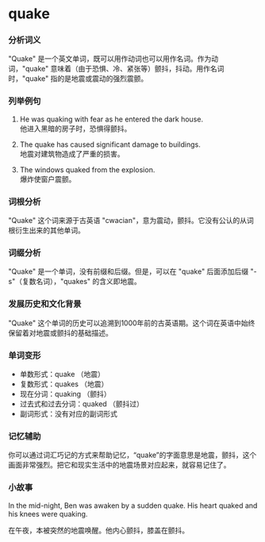 # quake

### 分析词义

  

"Quake" 是一个英文单词，既可以用作动词也可以用作名词。作为动词，"quake" 意味着（由于恐惧、冷、紧张等）颤抖，抖动。用作名词时，"quake" 指的是地震或震动的强烈震颤。

  

### 列举例句

  

1.  He was quaking with fear as he entered the dark house.  
    他进入黑暗的房子时，恐惧得颤抖。
    
      
    
2.  The quake has caused significant damage to buildings.  
    地震对建筑物造成了严重的损害。
    
      
    
3.  The windows quaked from the explosion.  
    爆炸使窗户震颤。
    
      
    

  

### 词根分析

  

"Quake" 这个词来源于古英语 "cwacian"，意为震动，颤抖。它没有公认的从词根衍生出来的其他单词。

  

### 词缀分析

  

"Quake" 是一个单词，没有前缀和后缀。但是，可以在 "quake" 后面添加后缀 "-s"（复数名词），"quakes" 的含义即地震。

  

### 发展历史和文化背景

  

"Quake" 这个单词的历史可以追溯到1000年前的古英语期。这个词在英语中始终保留着对地震或颤抖的基础描述。

  

### 单词变形

  

*   单数形式：quake （地震）
*   复数形式：quakes （地震）
*   现在分词：quaking （颤抖）
*   过去式和过去分词：quaked （颤抖过）
*   副词形式：没有对应的副词形式

  

### 记忆辅助

  

你可以通过词汇巧记的方式来帮助记忆，“quake”的字面意思是地震，颤抖，这个画面非常强烈。把它和现实生活中的地震场景对应起来，就容易记住了。

  

### 小故事

  

In the mid-night, Ben was awaken by a sudden quake. His heart quaked and his knees were quaking.

  

在午夜，本被突然的地震唤醒。他内心颤抖，膝盖在颤抖。
